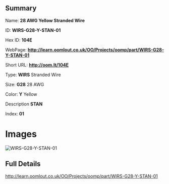 

## Summary
 
Name: __28 AWG Yellow Stranded Wire__

ID: __WIRS-G28-Y-STAN-01__

Hex ID: __104E__

WebPage: __http://learn.oomlout.co.uk/OO/Projects/oomp/part/WIRS-G28-Y-STAN-01__

Short URL: __http://oom.lt/104E__


Type: __WIRS__ Stranded Wire 

Size: __G28__ 28 AWG 

Color: __Y__ Yellow 

Description __STAN__  

Index: __01__


# Images
![WIRS-G28-Y-STAN-01](http://oomlout.com/oomp-gen/parts/WIRS-G28-Y-STAN-01/WIRS-G28-Y-STAN-01_420.jpg)



## Full Details

 http://learn.oomlout.co.uk/OO/Projects/oomp/part/WIRS-G28-Y-STAN-01














